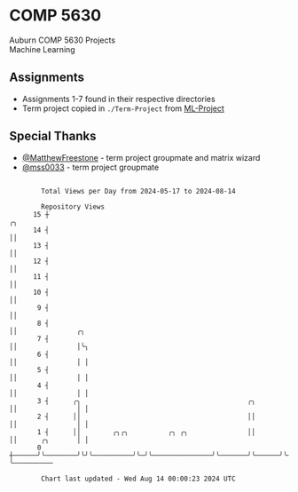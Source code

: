 # COMP 5630
Auburn COMP 5630 Projects  
Machine Learning

## Assignments
- Assignments 1-7 found in their respective directories
- Term project copied in `./Term-Project` from [ML-Project](https://github.com/wumphlett/ML-Project)

## Special Thanks
- [@MatthewFreestone](https://github.com/MatthewFreestone) - term project groupmate and matrix wizard
- [@mss0033](https://github.com/mss0033) - term project groupmate

```

        Total Views per Day from 2024-05-17 to 2024-08-14

        Repository Views
      15 ┼                                                           ╭╮
      14 ┤                                                           ││
      13 ┤                                                           ││
      12 ┤                                                           ││
      11 ┤                                                           ││
      10 ┤                                                           ││
       9 ┤                                                           ││
       8 ┤                                                           ││               ╭╮
       7 ┤                                                           ││               │╰╮
       6 ┤                                                           ││               │ │
       5 ┤                                                           ││               │ │
       4 ┤                                                           ││               │ │
       3 ┤      ╭╮                                          ╭╮       ││               │ │
       2 ┤      ││                                          ││       ││               │ │
       1 ┤      ││        ╭╮╭╮          ╭╮ ╭╮               ││       ││      ╭╮       │ │
       0 ┼──────╯╰────────╯╰╯╰──────────╯╰─╯╰───────────────╯╰───────╯╰──────╯╰───────╯ ╰──────────

        Chart last updated - Wed Aug 14 00:00:23 2024 UTC
        
```
